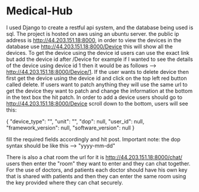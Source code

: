 # Medical-Hub

I used Django to create a restful api system, and the database being used is sql. The project is hosted on aws using an ubuntu server. the public ip address is http://44.203.151.18:8000, in order to view the devices in the database use http://44.203.151.18:8000/Device this will show all the devices. To get the device using the device id users can use the exact link but add the device id after /Device for example if I wanted to see the details of the device using device id 1 then it would be as follows --> http://44.203.151.18:8000/Device/1. If the user wants to delete device then first get the device using the device id and click on the top left red button called delete. If users want to patch anything they will use the same url to get the device they want to patch and change the information at the bottom in the text box the hit patch. In order to add a device users should go to http://44.203.151.18:8000/Device scroll down to the bottom, users will see this:

{
    "device_type": "",
    "unit": "",
    "dop": null,
    "user_id": null,
    "framework_version": null,
    "software_version": null
}

fill the required fields accordingly and hit post. Important note: the dop syntax should be like this --> "yyyy-mm-dd"

There is also a chat room the url for it is http://44.203.151.18:8000/chat/ users then enter the "room" they want to enter and they can chat together. For the use of doctors, and patients each doctor should have his own key that is shared with patients and then they can enter the same room using the key provided where they can chat securely.



